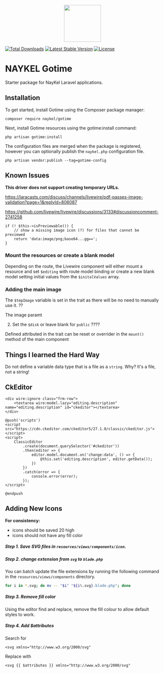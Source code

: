 <p align="center"><a href="https://naykel.com.au" target="_blank"><img src="https://avatars0.githubusercontent.com/u/32632005?s=460&u=d1df6f6e0bf29668f8a4845271e9be8c9b96ed83&v=4" width="120"></a></p>

<a href="https://packagist.org/packages/naykel/gotime"><img src="https://img.shields.io/packagist/dt/naykel/gotime" alt="Total Downloads"></a>
<a href="https://packagist.org/packages/naykel/gotime"><img src="https://img.shields.io/packagist/v/naykel/gotime" alt="Latest Stable Version"></a>
<a href="https://packagist.org/packages/naykel/gotime"><img src="https://img.shields.io/packagist/l/naykel/gotime" alt="License"></a>

# NAYKEL Gotime

Starter package for NayKel Laravel applications.

## Installation

To get started, install Gotime using the Composer package manager:

    composer require naykel/gotime

Next, install Gotime resources using the gotime:install command:

    php artisan gotime:install

The configuration files are merged when the package is registered, however you can optionally publish the `naykel.php` configuration file.

    php artisan vendor:publish --tag=gotime-config

## Known Issues

**This driver does not support creating temporary URLs.**

https://laracasts.com/discuss/channels/livewire/pdf-passes-image-validation?page=1&replyId=806087

https://github.com/livewire/livewire/discussions/3133#discussioncomment-2741258

    if (! $this->isPreviewable()) {
        // show a missing image icon (?) for files that cannot be previewed
        return 'data:image/png;base64...gg==';
    }



### Mount the resources or create a blank model

Depending on the route, the Livewire component will either mount a resource and set `$editing` with route model binding or create a new blank model setting initial values from the `$initalValues` array.


### Adding the main image

The `$tmpImage` variable is set in the trait as there will be no need to manually use it. ??

The image paramt

2. Set the `$disk` or leave blank for `public`  ????

Defined attributed in the trait can be reset or overrider in the `mount()` method of the main component


## Things I learned the Hard Way

Do not define a variable data type that is a file as a `string`. Why? It's a file, not a string!


## CkEditor

    <div wire:ignore class="frm-row">
        <textarea wire:model.lazy="editing.description" name="editing.description" id="ckeditor"></textarea>
    </div>

    @push('scripts')
    <script src="https://cdn.ckeditor.com/ckeditor5/27.1.0/classic/ckeditor.js"></script>
    <script>
        ClassicEditor
            .create(document.querySelector('#ckeditor'))
            .then(editor => {
                editor.model.document.on('change:data', () => {
                    @this.set('editing.description', editor.getData());
                })
            })
            .catch(error => {
                console.error(error);
            });
    </script>

    @endpush


## Adding New Icons

**For consistency:**

- icons should be saved 20 high
- icons should not have any fill color

##### Step 1. Save SVG files in `resources/views/components/icon`.

##### Step 2. change extension from `svg` to `blade.php`

You can batch update the file extensions by running the following command in the `resources/views/components` directory.

```bash
for i in *.svg; do mv -- "$i" "${i%.svg}.blade.php"; done
```

##### Step 3. Remove fill color

Using the editor find and replace, remove the fill colour to allow default styles to work.


##### Step 4. Add $attributes

Search for

    <svg xmlns="http://www.w3.org/2000/svg"

Replace with

    <svg {{ $attributes }} xmlns="http://www.w3.org/2000/svg"
